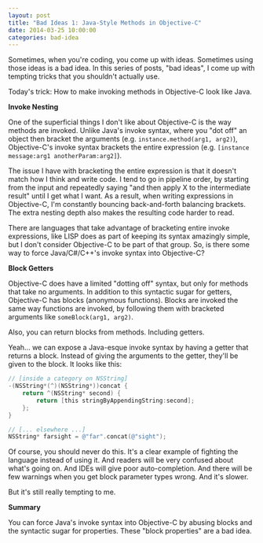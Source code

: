 ```yaml
---
layout: post
title: "Bad Ideas 1: Java-Style Methods in Objective-C"
date: 2014-03-25 10:00:00
categories: bad-idea
---
```


Sometimes, when you're coding, you come up with ideas. Sometimes using those ideas is a bad idea. In this series of posts, "bad ideas", I come up with tempting tricks that you shouldn't actually use.

Today's trick: How to make invoking methods in Objective-C look like Java.

**Invoke Nesting**

One of the superficial things I don't like about Objective-C is the way methods are invoked. Unlike Java's invoke syntax, where you "dot off" an object then bracket the arguments (e.g. `instance.method(arg1, arg2)`), Objective-C's invoke syntax brackets the entire expression (e.g. `[instance message:arg1 anotherParam:arg2]`).

The issue I have with bracketing the entire expression is that it doesn't match how I think and write code. I tend to go in pipeline order, by starting from the input and repeatedly saying "and then apply X to the intermediate result" until I get what I want. As a result, when writing expressions in Objective-C, I'm constantly bouncing back-and-forth balancing brackets. The extra nesting depth also makes the resulting code harder to read.

There are languages that take advantage of bracketing entire invoke expressions, like LISP does as part of keeping its syntax amazingly simple, but I don't consider Objective-C to be part of that group. So, is there some way to force Java/C#/C++'s invoke syntax into Objective-C?

**Block Getters**

Objective-C does have a limited "dotting off" syntax, but only for methods that take no arguments. In addition to this syntactic sugar for getters, Objective-C has blocks (anonymous functions). Blocks are invoked the same way functions are invoked, by following them with bracketed arguments like `someBlock(arg1, arg2)`.

Also, you can return blocks from methods. Including getters.

Yeah... we can expose a Java-esque invoke syntax by having a getter that returns a block. Instead of giving the arguments to the getter, they'll be given to the block. It looks like this:

``` objective-c
// [inside a category on NSString]
-(NSString*(^)(NSString*))concat {
    return ^(NSString* second) {
        return [this stringByAppendingString:second];
    };
}

// [... elsewhere ...]
NSString* farsight = @"far".concat(@"sight");
```

Of course, you should never do this. It's a clear example of fighting the language instead of using it. And readers will be very confused about what's going on. And IDEs will give poor auto-completion. And there will be few warnings when you get block parameter types wrong. And it's slower.

But it's still really tempting to me.

**Summary**

You can force Java's invoke syntax into Objective-C by abusing blocks and the syntactic sugar for properties. These "block properties" are a bad idea.
